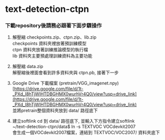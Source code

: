 # text-detection-ctpn

### 下載repository後請務必跟著下面步驟操作

1. 解壓縮 checkpoints.zip、ctpn.zip、lib.zip  
   checkpoints 資料夾裡放著預訓練模型  
   ctpn 資料夾放著訓練推論模型的執行檔  
   lib 資料夾主要預處理訓練資料為主要功能  
   
3. 解壓縮 data.zip  
   解壓縮後裡面會看到許多資料夾與 ctpn.pb, 接著下一步  

4. Google Drive 下載檔案 (pretrain/VGG_imagenet.npy)  
   [https://drive.google.com/file/d/1t-_PXd_I8hTjWIHTDBGHMX0wurhVr4Q0/view?usp=drive_link](https://drive.google.com/file/d/1t-_PXd_I8hTjWIHTDBGHMX0wurhVr4Q0/view?usp=drive_link)  
   並將pretrain整個資料夾放到 data/ 路徑底下  

5. 建立softlink
   cd 到 data/ 路徑底下, 並輸入下方指令建立softlink  
   ~/text-detection-ctpn/data$ ln -s TEXTVOC VOCdevkit2007  
   會生成一個VOCdevkit2007檔案，連結到 TEXTVOC/VOC2007/ 資料夾底下
